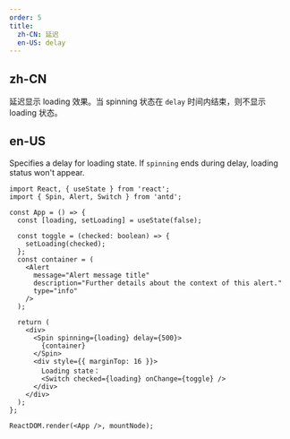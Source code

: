 ```yaml
---
order: 5
title:
  zh-CN: 延迟
  en-US: delay
---
```


## zh-CN

延迟显示 loading 效果。当 spinning 状态在 `delay` 时间内结束，则不显示 loading 状态。

## en-US

Specifies a delay for loading state. If `spinning` ends during delay, loading status won't appear.

```tsx
import React, { useState } from 'react';
import { Spin, Alert, Switch } from 'antd';

const App = () => {
  const [loading, setLoading] = useState(false);

  const toggle = (checked: boolean) => {
    setLoading(checked);
  };
  const container = (
    <Alert
      message="Alert message title"
      description="Further details about the context of this alert."
      type="info"
    />
  );

  return (
    <div>
      <Spin spinning={loading} delay={500}>
        {container}
      </Spin>
      <div style={{ marginTop: 16 }}>
        Loading state：
        <Switch checked={loading} onChange={toggle} />
      </div>
    </div>
  );
};

ReactDOM.render(<App />, mountNode);
```
